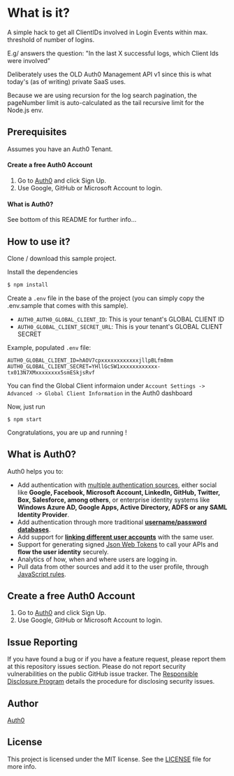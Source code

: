 # What is it?

A simple hack to get all ClientIDs involved in Login Events within max. threshold of number of logins.

E.g/ answers the question:  "In the last X successful logs, which Client Ids were involved"

Deliberately uses the OLD Auth0 Management API v1 since this is what today's (as of writing) private SaaS uses.

Because we are using recursion for the log search pagination, the pageNumber limit is auto-calculated as the
tail recursive limit for the Node.js env.


## Prerequisites 

Assumes you have an Auth0 Tenant.

#### Create a free Auth0 Account

1. Go to [Auth0](https://auth0.com/signup) and click Sign Up.
2. Use Google, GitHub or Microsoft Account to login.

#### What is Auth0?

See bottom of this README for further info...

## How to use it? 

Clone / download this sample project.

Install the dependencies 

```bash
$ npm install 
```

Create a `.env` file in the base of the project (you can simply copy the .env.sample that comes with this sample).


* `AUTH0_AUTH0_GLOBAL_CLIENT_ID`: This is your tenant's GLOBAL CLIENT ID 
* `AUTH0_GLOBAL_CLIENT_SECRET_URL`: This is your tenant's GLOBAL CLIENT SECRET 

Example, populated `.env` file:


```
AUTH0_GLOBAL_CLIENT_ID=hAOV7cpxxxxxxxxxxxxjllpBLfm8mm
AUTH0_GLOBAL_CLIENT_SECRET=YHllGcSW1xxxxxxxxxxxx-tx013N7XMxxxxxxxx5smESkjsRvf
```

You can find the Global Client informaion under `Account Settings -> Advanced -> Global Client Information` in the Auth0 dashboard

Now, just run 

```
$ npm start 
```

Congratulations, you are up and running ! 



## What is Auth0?

Auth0 helps you to:

* Add authentication with [multiple authentication sources](https://docs.auth0.com/identityproviders), either social like **Google, Facebook, Microsoft Account, LinkedIn, GitHub, Twitter, Box, Salesforce, among others**, or enterprise identity systems like **Windows Azure AD, Google Apps, Active Directory, ADFS or any SAML Identity Provider**.
* Add authentication through more traditional **[username/password databases](https://docs.auth0.com/mysql-connection-tutorial)**.
* Add support for **[linking different user accounts](https://docs.auth0.com/link-accounts)** with the same user.
* Support for generating signed [Json Web Tokens](https://docs.auth0.com/jwt) to call your APIs and **flow the user identity** securely.
* Analytics of how, when and where users are logging in.
* Pull data from other sources and add it to the user profile, through [JavaScript rules](https://docs.auth0.com/rules).

## Create a free Auth0 Account

1. Go to [Auth0](https://auth0.com/signup) and click Sign Up.
2. Use Google, GitHub or Microsoft Account to login.

## Issue Reporting

If you have found a bug or if you have a feature request, please report them at this repository issues section. Please do not report security vulnerabilities on the public GitHub issue tracker. The [Responsible Disclosure Program](https://auth0.com/whitehat) details the procedure for disclosing security issues.

## Author

[Auth0](auth0.com)

## License

This project is licensed under the MIT license. See the [LICENSE](LICENSE) file for more info.